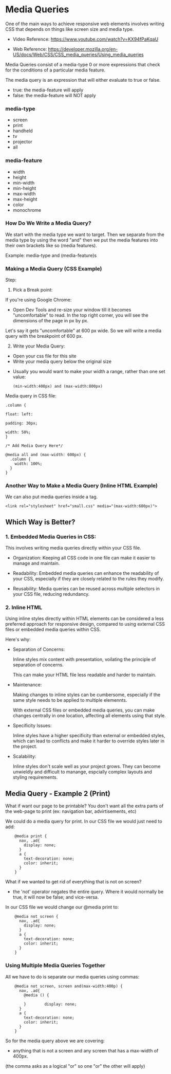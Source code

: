 
# Media Queries
One of the main ways to achieve responsive web elements involves writing CSS that depends on things like screen size and media type.

  - Video Reference: https://www.youtube.com/watch?v=KX94fPaKqaU

  - Web Reference: https://developer.mozilla.org/en-US/docs/Web/CSS/CSS_media_queries/Using_media_queries
  

Media Queries consist of a media-type 0 or more expressions that check for the conditions of a particular media feature.

The media query is an expression that will either evaluate to true or false. 

  - true: the media-feature will apply
  - false: the media-feature will NOT apply


### media-type

  * screen
  * print
  * handheld
  * tv
  * projector
  * all

### media-feature

  * width
  * height 
  * min-width
  * min-height
  * max-width
  * max-height
  * color
  * monochrome


### How Do We Write a Media Query?
We start with the media type we want to target. Then we separate from the media type by using the word "and" then we put the media features into their own brackets like so (media features).

  Example: media-type and (media-feature)s


### Making a Media Query (CSS Example)

Step: 
  1. Pick a Break point:
    
  If you're using Google Chrome:
  - Open Dev Tools and re-size your window till it becomes "uncomfortable" to read. In the top right corner, you will see the dimensions of the page in px by px.

  Let's say it gets "uncomfortable" at 600 px wide. So we will write a media query with the breakpoint of 600 px.

  2. Write your Media Query:
  - Open your css file for this site
  - Write your media query below the original size

  * Usually you would want to make your width a range, rather than one set value:

        (min-width:400px) and (max-width:800px)

  Media query in CSS file:


    .column {

    float: left:

    padding: 30px;
    
    width: 50%;
    }  

    /* Add Media Query Here*/

    @media all and (max-width: 600px) {
      .column {
        width: 100%;
      }
    }


### Another Way to Make a Media Query (Inline HTML Example)

We can also put media queries inside a <link> tag.

    <link rel="stylesheet" href="small.css" media="(max-width:600px)">


## Which Way is Better?

### 1. Embedded Media Queries in CSS:

This involves writing media queries directly within your CSS file.

  - Organization: Keeping all CSS code in one file can make it easier to manage and maintain.

  - Readability: Embedded media queries can enhance the readability of your CSS, especially if they are closely related to the rules they modify.

  - Reusability: Media queries can be reused across multiple selectors in your CSS file, reducing redundancy.


### 2. Inline HTML
Using inline styles directly within HTML elements can be considered a less preferred approach for responsive design, compared to using external CSS files or embedded media queries within CSS. 

Here's why:

  - Separation of Concerns:

    Inline styles mix content with presentation, voilating the principle of separation of concerns. 

    This can make your HTML file less readable and harder to maintain.

  - Maintenance:

    Making changes to inline styles can be cumbersome, especially if the same style needs to be applied to multiple elemennts.

    With external CSS files or embedded media queries, you can make changes centrally in one location, affecting all elements using that style.

  - Specificity Issues:

    Inline styles have a higher specificity than external or embedded styles, which can lead to conflicts and make it harder to override styles later in the project.

  - Scalability:

    Inline styles don't scale well as your project grows. They can become unwieldly and difficult to manange, espcially complex layouts and styling requirements.


## Media Query - Example 2 (Print)
What if want our page to be printable? You don't want all the extra parts of the web-page to print (ex: navigation bar, advirtisements, etc)

We could do a media query for print. In our CSS file we would just need to add:

        @media print {
          nav, .ad{
            display: none;
          }
          a {
            text-decoration: none;
            color: inherit;
          }
        } 

What if we wanted to get rid of everything that is not on screen?

  * the 'not' operator negates the entire query. Where it would normally be true, it will now be false; and vice-versa.

In our CSS file we would change our @media print to:

        @media not screen {
          nav, .ad{
            display: none;
          }
          a {
            text-decoration: none;
            color: inherit;
          }
        }


### Using Multiple Media Queries Together

All we have to do is separate our media queries using commas:

        @media not screen, screen and(max-width:400p) {
          nav, .ad{
            @media () {
  
            }        display: none;
          }
          a {
            text-decoration: none;
            color: inherit;
          }
        }

So for the media query above we are covering:

  - anything that is not a screen and any screen that has a max-width of 400px.

(the comma asks as a logical "or" so one "or" the other will apply)